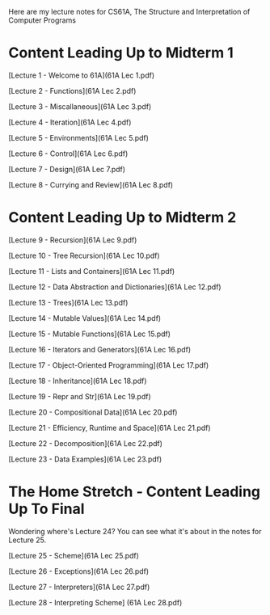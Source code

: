 Here are my lecture notes for CS61A, The Structure and Interpretation of Computer Programs

# Content Leading Up to Midterm 1
[Lecture 1 - Welcome to 61A](61A Lec 1.pdf)

[Lecture 2 - Functions](61A Lec 2.pdf)

[Lecture 3 - Miscallaneous](61A Lec 3.pdf)

[Lecture 4 - Iteration](61A Lec 4.pdf)

[Lecture 5 - Environments](61A Lec 5.pdf)

[Lecture 6 - Control](61A Lec 6.pdf)

[Lecture 7 - Design](61A Lec 7.pdf)

[Lecture 8 - Currying and Review](61A Lec 8.pdf)

# Content Leading Up to Midterm 2

[Lecture 9 - Recursion](61A Lec 9.pdf)

[Lecture 10 - Tree Recursion](61A Lec 10.pdf)

[Lecture 11 - Lists and Containers](61A Lec 11.pdf)

[Lecture 12 - Data Abstraction and Dictionaries](61A Lec 12.pdf)

[Lecture 13 - Trees](61A Lec 13.pdf)

[Lecture 14 - Mutable Values](61A Lec 14.pdf)

[Lecture 15 - Mutable Functions](61A Lec 15.pdf)

[Lecture 16 - Iterators and Generators](61A Lec 16.pdf)

[Lecture 17 - Object-Oriented Programming](61A Lec 17.pdf)

[Lecture 18 - Inheritance](61A Lec 18.pdf)

[Lecture 19 - Repr and Str](61A Lec 19.pdf)

[Lecture 20 - Compositional Data](61A Lec 20.pdf)

[Lecture 21 - Efficiency, Runtime and Space](61A Lec 21.pdf)

[Lecture 22 - Decomposition](61A Lec 22.pdf)

[Lecture 23 - Data Examples](61A Lec 23.pdf)

# The Home Stretch - Content Leading Up To Final

Wondering where's Lecture 24? You can see what it's about in the notes for Lecture 25.

[Lecture 25 - Scheme](61A Lec 25.pdf)

[Lecture 26 - Exceptions](61A Lec 26.pdf)

[Lecture 27 - Interpreters](61A Lec 27.pdf)

[Lecture 28 - Interpreting Scheme] (61A Lec 28.pdf)
